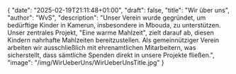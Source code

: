 {
    "date": "2025-02-19T21:11:48+01:00",
    "draft": false,
    "title": "Wir über uns",
    "author": "WvS",
    "description": "Unser Verein wurde gegründet, um bedürftige Kinder in Kamerun, insbesondere in Mbouda, zu unterstützen. Unser zentrales Projekt, \"Eine warme Mahlzeit\", zielt darauf ab, diesen Kindern nahrhafte Mahlzeiten bereitzustellen. Als gemeinnütziger Verein arbeiten wir ausschließlich mit ehrenamtlichen Mitarbeitern, was sicherstellt, dass sämtliche Spenden direkt in unsere Projekte fließen.",
    "image": "/img/WirUeberUns/WirUeberUnsTitle.jpg"
}
